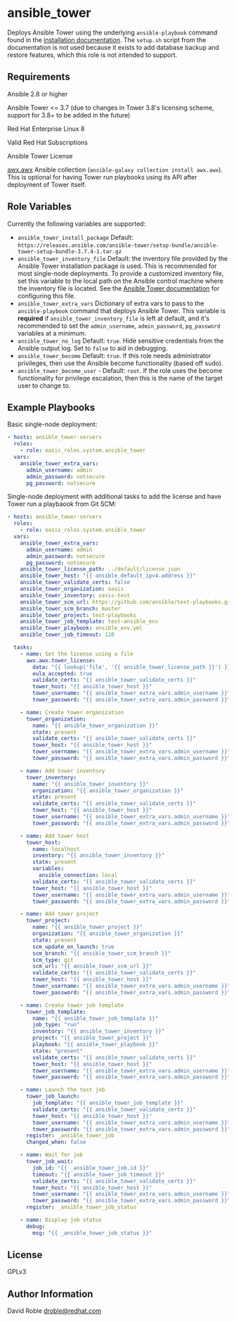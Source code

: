 ansible\_tower
===========

Deploys Ansible Tower using the underlying `ansible-playbook` command found in the  [installation
documentation](https://docs.ansible.com/ansible-tower/latest/html/quickinstall/install_script.html).
The `setup.sh` script from the documentation is not used because it exists to
add database backup and restore features, which this role is not intended to
support.


Requirements
------------

Ansible 2.8 or higher

Ansible Tower <= 3.7 (due to changes in Tower 3.8's licensing scheme, support
for 3.8+ to be added in the future)

Red Hat Enterprise Linux 8

Valid Red Hat Subscriptions

Ansible Tower License

[awx.awx](https://docs.ansible.com/ansible/latest/collections/awx/awx/) Ansible
collection (`ansible-galaxy collection install awx.awx`).  This is optional for
having Tower run playbooks using its API after deployment of Tower itself.

Role Variables
--------------

Currently the following variables are supported:

* `ansible_tower_install_package` Default:
  `https://releases.ansible.com/ansible-tower/setup-bundle/ansible-tower-setup-bundle-3.7.4-1.tar.gz`
* `ansible_tower_inventory_file` Default:  the inventory file provided by the
   Ansible Tower installation package is used.  This is recommended for most
   single-node deployments.  To provide a customized inventory file, set this
   variable to the local path on the Ansible control machine where the inventory
   file is located.  See the [Ansible Tower
   documentation](https://docs.ansible.com/ansible-tower/latest/html/quickinstall/install_script.html)
   for configuring this file.
* `ansible_tower_extra_vars` Dictionary of extra vars to pass to the
  `ansible-playbook` command that deploys Ansible Tower.  This variable is
   **required** if `ansible_tower_inventory_file` is left at default, and it's
   recommended to set the `admin_username`, `admin_password`, `pg_password`
   variables at a minimum.
* `ansible_tower_no_log` Default: `true`.  Hide sensitive credentials from the
   Ansible output log.  Set to `false` to aid in debugging.
* `ansible_tower_become` Default: `true`. If this role needs administrator
   privileges, then use the Ansible become functionality (based off sudo).
* `ansible_tower_become_user` - Default: `root`. If the role uses the become
   functionality for privilege escalation, then this is the name of the target
   user to change to.

Example Playbooks
----------------

Basic single-node deployment:

```yaml
- hosts: ansible_tower-servers
  roles:
    - role: oasis_roles.system.ansible_tower
  vars:
    ansible_tower_extra_vars:
      admin_username: admin
      admin_password: notsecure
      pg_password: notsecure
```

Single-node deployment with additional tasks to add the license and have Tower
run a playbaook from Git SCM:

```yaml
- hosts: ansible_tower-servers
  roles:
    - role: oasis_roles.system.ansible_tower
  vars:
    ansible_tower_extra_vars:
      admin_username: admin
      admin_password: notsecure
      pg_password: notsecure
    ansible_tower_license_path: ../default/license.json
    ansible_tower_host: "{{ ansible_default_ipv4.address }}"
    ansible_tower_validate_certs: false
    ansible_tower_organization: oasis
    ansible_tower_inventory: oasis-test
    ansible_tower_scm_url: https://github.com/ansible/test-playbooks.git
    ansible_tower_scm_branch: master
    ansible_tower_project: test-playbooks
    ansible_tower_job_template: test-ansible_env
    ansible_tower_playbook: ansible_env.yml
    ansible_tower_job_timeout: 120

  tasks:
    - name: Set the license using a file
      awx.awx.tower_license:
        data: "{{ lookup('file', '{{ ansible_tower_license_path }}') }}"
        eula_accepted: true
        validate_certs: "{{ ansible_tower_validate_certs }}"
        tower_host: "{{ ansible_tower_host }}"
        tower_username: "{{ ansible_tower_extra_vars.admin_username }}"
        tower_password: "{{ ansible_tower_extra_vars.admin_password }}"

    - name: Create tower organization
      tower_organization:
        name: "{{ ansible_tower_organization }}"
        state: present
        validate_certs: "{{ ansible_tower_validate_certs }}"
        tower_host: "{{ ansible_tower_host }}"
        tower_username: "{{ ansible_tower_extra_vars.admin_username }}"
        tower_password: "{{ ansible_tower_extra_vars.admin_password }}"

    - name: Add tower inventory
      tower_inventory:
        name: "{{ ansible_tower_inventory }}"
        organization: "{{ ansible_tower_organization }}"
        state: present
        validate_certs: "{{ ansible_tower_validate_certs }}"
        tower_host: "{{ ansible_tower_host }}"
        tower_username: "{{ ansible_tower_extra_vars.admin_username }}"
        tower_password: "{{ ansible_tower_extra_vars.admin_password }}"

    - name: Add tower host
      tower_host:
        name: localhost
        inventory: "{{ ansible_tower_inventory }}"
        state: present
        variables:
          ansible_connection: local
        validate_certs: "{{ ansible_tower_validate_certs }}"
        tower_host: "{{ ansible_tower_host }}"
        tower_username: "{{ ansible_tower_extra_vars.admin_username }}"
        tower_password: "{{ ansible_tower_extra_vars.admin_password }}"

    - name: Add tower project
      tower_project:
        name: "{{ ansible_tower_project }}"
        organization: "{{ ansible_tower_organization }}"
        state: present
        scm_update_on_launch: true
        scm_branch: "{{ ansible_tower_scm_branch }}"
        scm_type: git
        scm_url: "{{ ansible_tower_scm_url }}"
        validate_certs: "{{ ansible_tower_validate_certs }}"
        tower_host: "{{ ansible_tower_host }}"
        tower_username: "{{ ansible_tower_extra_vars.admin_username }}"
        tower_password: "{{ ansible_tower_extra_vars.admin_password }}"

    - name: Create tower job template
      tower_job_template:
        name: "{{ ansible_tower_job_template }}"
        job_type: "run"
        inventory: "{{ ansible_tower_inventory }}"
        project: "{{ ansible_tower_project }}"
        playbook: "{{ ansible_tower_playbook }}"
        state: "present"
        validate_certs: "{{ ansible_tower_validate_certs }}"
        tower_host: "{{ ansible_tower_host }}"
        tower_username: "{{ ansible_tower_extra_vars.admin_username }}"
        tower_password: "{{ ansible_tower_extra_vars.admin_password }}"

    - name: Launch the test job
      tower_job_launch:
        job_template: "{{ ansible_tower_job_template }}"
        validate_certs: "{{ ansible_tower_validate_certs }}"
        tower_host: "{{ ansible_tower_host }}"
        tower_username: "{{ ansible_tower_extra_vars.admin_username }}"
        tower_password: "{{ ansible_tower_extra_vars.admin_password }}"
      register: _ansible_tower_job
      changed_when: false

    - name: Wait for job
      tower_job_wait:
        job_id: "{{ _ansible_tower_job.id }}"
        timeout: "{{ ansible_tower_job_timeout }}"
        validate_certs: "{{ ansible_tower_validate_certs }}"
        tower_host: "{{ ansible_tower_host }}"
        tower_username: "{{ ansible_tower_extra_vars.admin_username }}"
        tower_password: "{{ ansible_tower_extra_vars.admin_password }}"
      register: _ansible_tower_job_status

    - name: Display job status
      debug:
        msg: "{{ _ansible_tower_job_status }}"
```

License
-------

GPLv3

Author Information
------------------

David Roble <droble@redhat.com>
